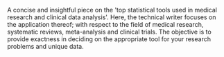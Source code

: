 A concise and insightful piece on the 'top statistical tools used in medical research and clinical data analysis'. Here, the technical writer focuses on the application thereof; with respect to the field of medical research, systematic reviews, meta-analysis and clinical trials. The objective is to provide exactness in deciding on the appropriate tool for your research problems and unique data.
